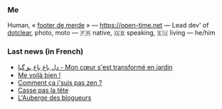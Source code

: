 ### Me

Human, « [footer de merde](https://open-time.net/post/2013/07/17/La-veritable-histoire-du-Footer-de-merde-) » — https://open-time.net — Lead dev' of [dotclear](https://git.dotclear.org/dev/dotclear), photo, moto — 🇫🇷 native, 🇬🇧 speaking, 🇪🇺 living — he/him

### Last news (in French)

<!-- BLOG-POST-LIST:START -->
- [دل باغ باغ ہو گیا - Mon cœur s&#39;est transformé en jardin](https://open-time.net/post/2022/06/28/-Mon-coeur-s-est-transforme-en-jardin)
- [Me voilà bien !](https://open-time.net/post/2022/06/27/Me-voila-bien-)
- [Comment ça j&#39;suis pas zen ?](https://open-time.net/post/2022/06/26/Comment-ca-j-suis-pas-zen)
- [Casse pas la tête](https://open-time.net/post/2022/06/25/Casse-pas-la-tete)
- [L&#39;Auberge des blogueurs](https://open-time.net/post/2022/06/24/L-Auberge-des-blogueurs)
<!-- BLOG-POST-LIST:END -->

